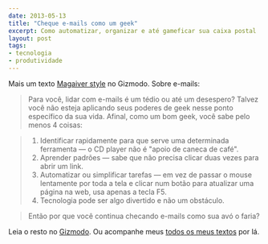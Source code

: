```yaml
---
date: 2013-05-13
title: "Cheque e-mails como um geek"
excerpt: Como automatizar, organizar e até gameficar sua caixa postal
layout: post
tags: 
- tecnologia
- produtividade
---
```


Mais um texto [Magaiver style](http://colunistas.ig.com.br/magaiver/) no Gizmodo. Sobre e-mails:

> Para você, lidar com e-mails é um tédio ou até um desespero? Talvez você não esteja aplicando seus poderes de geek nesse ponto específico da sua vida. Afinal, como um bom geek, você sabe pelo menos 4 coisas:

> 1. Identificar rapidamente para que serve uma determinada ferramenta — o CD player não é "apoio de caneca de café".
> 2. Aprender padrões — sabe que não precisa clicar duas vezes para abrir um link.
> 3. Automatizar ou simplificar tarefas — em vez de passar o mouse lentamente por toda a tela e clicar num botão para atualizar uma página na web, usa apenas a tecla F5.
> 4. Tecnologia pode ser algo divertido e não um obstáculo.

> Então por que você continua checando e-mails como sua avó o faria?

Leia o resto no [Gizmodo](http://gizmodo.uol.com.br/cheque-e-mails-como-um-geek/). Ou acompanhe meus [todos os meus textos](http://gizmodo.uol.com.br/author/eduardo-fernandes/) por lá.